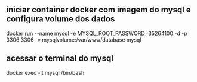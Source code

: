 
## iniciar container docker com imagem do mysql e configura volume dos dados
docker run --name mysql -e MYSQL_ROOT_PASSWORD=35264100 -d -p 3306:3306 -v mysqlvolume:/var/www/database mysql

## acessar o terminal do mysql
docker exec -it mysql /bin/bash